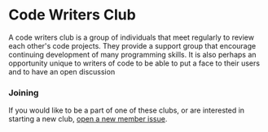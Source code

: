 # Code Writers Club
A code writers club is a group of individuals that meet regularly to review each
other's code projects. They provide a support group that encourage continuing
development of many programming skills. It is also perhaps an opportunity unique
to writers of code to be able to put a face to their users and to have an open
discussion

### Joining
If you would like to be a part of one of these clubs, or are interested in
starting a new club, [open a new member issue](../../issues/new?labels=new+member&template=new-member-request.yml&title=Request+to+join+from+%3CUSER%3E).
